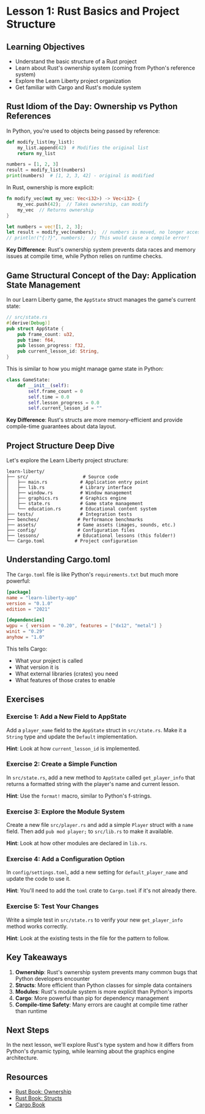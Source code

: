 # Lesson 1: Rust Basics and Project Structure

## Learning Objectives
- Understand the basic structure of a Rust project
- Learn about Rust's ownership system (coming from Python's reference system)
- Explore the Learn Liberty project organization
- Get familiar with Cargo and Rust's module system

## Rust Idiom of the Day: Ownership vs Python References

In Python, you're used to objects being passed by reference:
```python
def modify_list(my_list):
    my_list.append(42)  # Modifies the original list
    return my_list

numbers = [1, 2, 3]
result = modify_list(numbers)
print(numbers)  # [1, 2, 3, 42] - original is modified
```

In Rust, ownership is more explicit:
```rust
fn modify_vec(mut my_vec: Vec<i32>) -> Vec<i32> {
    my_vec.push(42);  // Takes ownership, can modify
    my_vec  // Returns ownership
}

let numbers = vec![1, 2, 3];
let result = modify_vec(numbers);  // numbers is moved, no longer accessible
// println!("{:?}", numbers);  // This would cause a compile error!
```

**Key Difference**: Rust's ownership system prevents data races and memory issues at compile time, while Python relies on runtime checks.

## Game Structural Concept of the Day: Application State Management

In our Learn Liberty game, the `AppState` struct manages the game's current state:

```rust
// src/state.rs
#[derive(Debug)]
pub struct AppState {
    pub frame_count: u32,
    pub time: f64,
    pub lesson_progress: f32,
    pub current_lesson_id: String,
}
```

This is similar to how you might manage game state in Python:
```python
class GameState:
    def __init__(self):
        self.frame_count = 0
        self.time = 0.0
        self.lesson_progress = 0.0
        self.current_lesson_id = ""
```

**Key Difference**: Rust's structs are more memory-efficient and provide compile-time guarantees about data layout.

## Project Structure Deep Dive

Let's explore the Learn Liberty project structure:

```
learn-liberty/
├── src/                    # Source code
│   ├── main.rs            # Application entry point
│   ├── lib.rs             # Library interface
│   ├── window.rs          # Window management
│   ├── graphics.rs        # Graphics engine
│   ├── state.rs           # Game state management
│   └── education.rs       # Educational content system
├── tests/                 # Integration tests
├── benches/              # Performance benchmarks
├── assets/               # Game assets (images, sounds, etc.)
├── config/               # Configuration files
├── lessons/              # Educational lessons (this folder!)
└── Cargo.toml           # Project configuration
```

## Understanding Cargo.toml

The `Cargo.toml` file is like Python's `requirements.txt` but much more powerful:

```toml
[package]
name = "learn-liberty-app"
version = "0.1.0"
edition = "2021"

[dependencies]
wgpu = { version = "0.20", features = ["dx12", "metal"] }
winit = "0.29"
anyhow = "1.0"
```

This tells Cargo:
- What your project is called
- What version it is
- What external libraries (crates) you need
- What features of those crates to enable

## Exercises

### Exercise 1: Add a New Field to AppState
Add a `player_name` field to the `AppState` struct in `src/state.rs`. Make it a `String` type and update the `Default` implementation.

**Hint**: Look at how `current_lesson_id` is implemented.

### Exercise 2: Create a Simple Function
In `src/state.rs`, add a new method to `AppState` called `get_player_info` that returns a formatted string with the player's name and current lesson.

**Hint**: Use the `format!` macro, similar to Python's f-strings.

### Exercise 3: Explore the Module System
Create a new file `src/player.rs` and add a simple `Player` struct with a `name` field. Then add `pub mod player;` to `src/lib.rs` to make it available.

**Hint**: Look at how other modules are declared in `lib.rs`.

### Exercise 4: Add a Configuration Option
In `config/settings.toml`, add a new setting for `default_player_name` and update the code to use it.

**Hint**: You'll need to add the `toml` crate to `Cargo.toml` if it's not already there.

### Exercise 5: Test Your Changes
Write a simple test in `src/state.rs` to verify your new `get_player_info` method works correctly.

**Hint**: Look at the existing tests in the file for the pattern to follow.

## Key Takeaways

1. **Ownership**: Rust's ownership system prevents many common bugs that Python developers encounter
2. **Structs**: More efficient than Python classes for simple data containers
3. **Modules**: Rust's module system is more explicit than Python's imports
4. **Cargo**: More powerful than pip for dependency management
5. **Compile-time Safety**: Many errors are caught at compile time rather than runtime

## Next Steps

In the next lesson, we'll explore Rust's type system and how it differs from Python's dynamic typing, while learning about the graphics engine architecture.

## Resources

- [Rust Book: Ownership](https://doc.rust-lang.org/book/ch04-00-understanding-ownership.html)
- [Rust Book: Structs](https://doc.rust-lang.org/book/ch05-00-structs.html)
- [Cargo Book](https://doc.rust-lang.org/cargo/)
